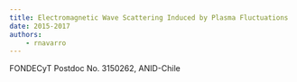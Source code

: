 ```yaml
---
title: Electromagnetic Wave Scattering Induced by Plasma Fluctuations
date: 2015-2017
authors:
    - rnavarro
---
```

FONDECyT Postdoc No. 3150262, ANID-Chile

